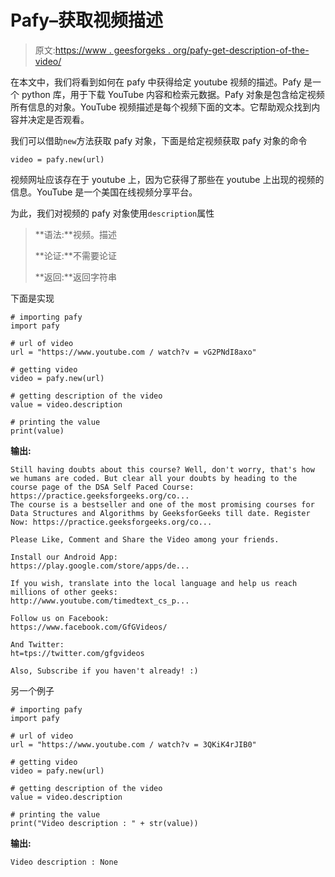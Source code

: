 # Pafy–获取视频描述

> 原文:[https://www . geesforgeks . org/pafy-get-description-of-the-video/](https://www.geeksforgeeks.org/pafy-getting-description-of-the-video/)

在本文中，我们将看到如何在 pafy 中获得给定 youtube 视频的描述。Pafy 是一个 python 库，用于下载 YouTube 内容和检索元数据。Pafy 对象是包含给定视频所有信息的对象。YouTube 视频描述是每个视频下面的文本。它帮助观众找到内容并决定是否观看。

我们可以借助`new`方法获取 pafy 对象，下面是给定视频获取 pafy 对象的命令

```
video = pafy.new(url)
```

视频网址应该存在于 youtube 上，因为它获得了那些在 youtube 上出现的视频的信息。YouTube 是一个美国在线视频分享平台。

为此，我们对视频的 pafy 对象使用`description`属性

> **语法:**视频。描述
> 
> **论证:**不需要论证
> 
> **返回:**返回字符串

下面是实现

```
# importing pafy
import pafy 

# url of video 
url = "https://www.youtube.com / watch?v = vG2PNdI8axo"

# getting video
video = pafy.new(url) 

# getting description of the video
value = video.description

# printing the value
print(value)
```

**输出:**

```
Still having doubts about this course? Well, don't worry, that's how we humans are coded. But clear all your doubts by heading to the course page of the DSA Self Paced Course: https://practice.geeksforgeeks.org/co...
The course is a bestseller and one of the most promising courses for Data Structures and Algorithms by GeeksforGeeks till date. Register Now: https://practice.geeksforgeeks.org/co...

Please Like, Comment and Share the Video among your friends.

Install our Android App:
https://play.google.com/store/apps/de...

If you wish, translate into the local language and help us reach millions of other geeks:
http://www.youtube.com/timedtext_cs_p...

Follow us on Facebook:
https://www.facebook.com/GfGVideos/

And Twitter:
ht=tps://twitter.com/gfgvideos

Also, Subscribe if you haven't already! :)

```

另一个例子

```
# importing pafy
import pafy 

# url of video 
url = "https://www.youtube.com / watch?v = 3QKiK4rJIB0"

# getting video
video = pafy.new(url) 

# getting description of the video
value = video.description

# printing the value
print("Video description : " + str(value))
```

**输出:**

```
Video description : None

```